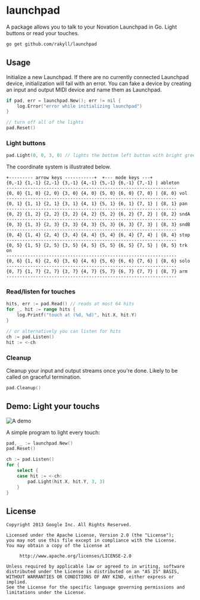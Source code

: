 # launchpad
A package allows you to talk to your Novation Launchpad in Go. Light buttons
or read your touches.

~~~ sh
go get github.com/rakyll/launchpad
~~~

## Usage
Initialize a new Launchpad. If there are no currently connected Launchpad
device, initialization will fail with an error. You can fake a device by
creating an input and output MIDI device and name them as Launchpad.
~~~ go
if pad, err = launchpad.New(); err != nil {
    log.Error("error while initializing launchpad")
}

// turn off all of the lights
pad.Reset()
~~~

### Light buttons

~~~ go
pad.Light(0, 0, 3, 0) // lights the bottom left button with bright green
~~~

The coordinate system is illustrated below.
~~~
+--------- arrow keys -----------+  +--- mode keys ---+
{0,-1} {1,-1} {2,-1} {3,-1} {4,-1} {5,-1} {6,-1} {7,-1} | ableton
----------------------------------------------------------------
{0, 0} {1, 0} {2, 0} {3, 0} {4, 0} {5, 0} {6, 0} {7, 0} | {8, 0} vol
----------------------------------------------------------------
{0, 1} {1, 1} {2, 1} {3, 1} {4, 1} {5, 1} {6, 1} {7, 1} | {8, 1} pan
----------------------------------------------------------------
{0, 2} {1, 2} {2, 2} {3, 2} {4, 2} {5, 2} {6, 2} {7, 2} | {8, 2} sndA
----------------------------------------------------------------
{0, 3} {1, 3} {2, 3} {3, 3} {4, 3} {5, 3} {6, 3} {7, 3} | {8, 3} sndB
----------------------------------------------------------------
{0, 4} {1, 4} {2, 4} {3, 4} {4, 4} {5, 4} {6, 4} {7, 4} | {8, 4} stop
----------------------------------------------------------------
{0, 5} {1, 5} {2, 5} {3, 5} {4, 5} {5, 5} {6, 5} {7, 5} | {8, 5} trk on
----------------------------------------------------------------
{0, 6} {1, 6} {2, 6} {3, 6} {4, 6} {5, 6} {6, 6} {7, 6} | {8, 6} solo
----------------------------------------------------------------
{0, 7} {1, 7} {2, 7} {3, 7} {4, 7} {5, 7} {6, 7} {7, 7} | {8, 7} arm
----------------------------------------------------------------
~~~

### Read/listen for touches

~~~ go
hits, err := pad.Read() // reads at most 64 hits
for _, hit := range hits {
    log.Printf("touch at (%d, %d)", hit.X, hit.Y)
}

// or alternatively you can listen for hits
ch := pad.Listen()
hit := <-ch
~~~

### Cleanup
Cleanup your input and output streams once you're done. Likely to be called
on graceful termination.
~~~ go
pad.Cleanup()
~~~

## Demo: Light your touchs

![A demo](https://googledrive.com/host/0ByfSjdPVs9MZbkhjeUhMYzRTeEE/demo.gif)

A simple program to light every touch:

~~~ go
pad, _ := launchpad.New()
pad.Reset()

ch := pad.Listen()
for {
	select {
	case hit := <-ch:
		pad.Light(hit.X, hit.Y, 3, 3)
	}
}
~~~
    
## License
    Copyright 2013 Google Inc. All Rights Reserved.
    
    Licensed under the Apache License, Version 2.0 (the "License");
    you may not use this file except in compliance with the License.
    You may obtain a copy of the License at
    
         http://www.apache.org/licenses/LICENSE-2.0
    
    Unless required by applicable law or agreed to in writing, software
    distributed under the License is distributed on an "AS IS" BASIS,
    WITHOUT WARRANTIES OR CONDITIONS OF ANY KIND, either express or implied.
    See the License for the specific language governing permissions and
    limitations under the License.

